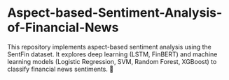 # Aspect-based-Sentiment-Analysis-of-Financial-News
This repository implements aspect-based sentiment analysis using the SentFin dataset. It explores deep learning (LSTM, FinBERT) and machine learning models (Logistic Regression, SVM, Random Forest, XGBoost) to classify financial news sentiments. 🚀
